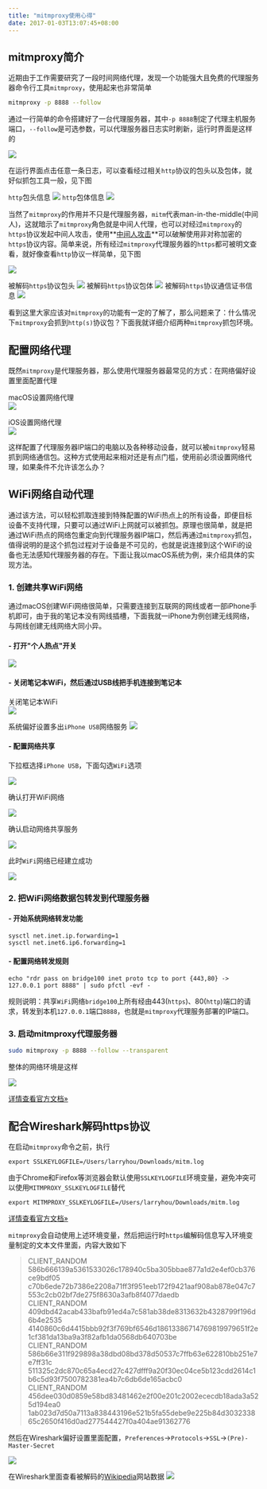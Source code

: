 ```yaml
---
title: "mitmproxy使用心得"
date: 2017-01-03T13:07:45+08:00
---
```


## mitmproxy简介

近期由于工作需要研究了一段时间网络代理，发现一个功能强大且免费的代理服务器命令行工具`mitmproxy`，使用起来也非常简单

```bash
mitmproxy -p 8888 --follow
```

通过一行简单的命令搭建好了一台代理服务器，其中`-p 8888`制定了代理主机服务端口，`--follow`是可选参数，可以代理服务器日志实时刷新，运行时界面是这样的

![](/assets/mitmproxy/01.png)
<!--more-->
在运行界面点击任意一条日志，可以查看经过相关`http`协议的包头以及包体，就好似抓包工具一般，见下图

`http`包头信息
![](/assets/mitmproxy/02.png)
`http`包体信息
![](/assets/mitmproxy/03.png)

当然了`mitmproxy`的作用并不只是代理服务器，`mitm`代表man-in-the-middle(中间人)，这就暗示了`mitmproxy`角色就是中间人代理，也可以对经过`mitmproxy`的`https`协议发起中间人攻击，使用**[中间人攻击](https://en.wikipedia.org/wiki/Man-in-the-middle_attack)**可以破解使用非对称加密的`https`协议内容。简单来说，所有经过`mitmproxy`代理服务器的`https`都可被明文查看，就好像查看`http`协议一样简单，见下图

![](/assets/mitmproxy/04.png)

被解码`https`协议包头
![](/assets/mitmproxy/05.png)
被解码`https`协议包体
![](/assets/mitmproxy/06.png)
被解码`https`协议通信证书信息
![](/assets/mitmproxy/07.png)

看到这里大家应该对`mitmproxy`的功能有一定的了解了，那么问题来了：什么情况下`mitmproxy`会抓到`http(s)`协议包？下面我就详细介绍两种`mitmproxy`抓包环境。

## 配置网络代理

既然`mitmproxy`是代理服务器，那么使用代理服务器最常见的方式：在网络偏好设置里面配置代理

macOS设置网络代理<br/> 
![](/assets/mitmproxy/net-01.png)

iOS设置网络代理<br/> 
![](/assets/mitmproxy/net-02.png)

这样配置了代理服务器IP端口的电脑以及各种移动设备，就可以被`mitmproxy`轻易抓到网络通信包。这种方式使用起来相对还是有点门槛，使用前必须设置网络代理，如果条件不允许该怎么办？

## WiFi网络自动代理

通过该方法，可以轻松抓取连接到特殊配置的WiFi热点上的所有设备，即便目标设备不支持代理，只要可以通过WiFi上网就可以被抓包。原理也很简单，就是把通过WiFi热点的网络包重定向到代理服务器IP端口，然后再通过`mitmproxy`抓包，值得说明的是这个抓包过程对于设备是不可见的，也就是说连接到这个WiFi的设备也无法感知代理服务器的存在。下面让我以macOS系统为例，来介绍具体的实现方法。

### 1. 创建共享WiFi网络

通过macOS创建WiFi网络很简单，只需要连接到互联网的网线或者一部iPhone手机即可，由于我的笔记本没有网线插槽，下面我就一iPhone为例创建无线网络，与网线创建无线网络大同小异。

#### - 打开"个人热点"开关

![](/assets/mitmproxy/net-03.png)

#### - 关闭笔记本WiFi，然后通过USB线把手机连接到笔记本

关闭笔记本WiFi<br/>
![](/assets/mitmproxy/net-05.png)

系统偏好设置多出`iPhone USB`网络服务
![](/assets/mitmproxy/net-04.png)

#### - 配置网络共享
下拉框选择`iPhone USB`，下面勾选`WiFi`选项

![](/assets/mitmproxy/net-07.png)

确认打开WiFi网络

![](/assets/mitmproxy/net-08.png)

确认启动网络共享服务

![](/assets/mitmproxy/net-09.png)

此时`WiFi`网络已经建立成功

![](/assets/mitmproxy/net-06.png)

### 2. 把WiFi网络数据包转发到代理服务器

#### - 开始系统网络转发功能

```
sysctl net.inet.ip.forwarding=1
sysctl net.inet6.ip6.forwarding=1
```

#### - 配置网络转发规则

```
echo "rdr pass on bridge100 inet proto tcp to port {443,80} -> 127.0.0.1 port 8888" | sudo pfctl -evf -
``` 

规则说明：共享`WiFi`网络`bridge100`上所有经由443(`https`)、80(`http`)端口的请求，转发到本机`127.0.0.1`端口`8888`，也就是`mitmproxy`代理服务部署的IP端口。


### 3. 启动mitmproxy代理服务器

```bash
sudo mitmproxy -p 8888 --follow --transparent
```

整体的网络环境是这样

![](/assets/mitmproxy/network.png)

[详情查看官方文档&raquo;](http://docs.mitmproxy.org/en/stable/transparent/osx.html "http://docs.mitmproxy.org/en/stable/transparent/osx.html")

## 配合Wireshark解码https协议

在启动`mitmproxy`命令之前，执行

```
export SSLKEYLOGFILE=/Users/larryhou/Downloads/mitm.log
```

由于Chrome和Firefox等浏览器会默认使用`SSLKEYLOGFILE`环境变量，避免冲突可以使用`MITMPROXY_SSLKEYLOGFILE`替代

```
export MITMPROXY_SSLKEYLOGFILE=/Users/larryhou/Downloads/mitm.log
```

[详情查看官方文档&raquo;](http://docs.mitmproxy.org/en/stable/dev/sslkeylogfile.html "http://docs.mitmproxy.org/en/stable/dev/sslkeylogfile.html")

`mitmproxy`会自动使用上述环境变量，然后把运行时`https`编解码信息写入环境变量制定的文本文件里面，内容大致如下

>CLIENT_RANDOM 586b666139a5361533026c178940c5ba305bbae877a1d2e4ef0cb376ce9bdf05 c70b6ede72b7386e2208a71ff3f951eeb172f9421aaf908ab878e047c7553c2cb02bf7de275f8630a3afb8f4077daedb<br/>
CLIENT_RANDOM 409dbd42acab433bafb91ed4a7c581ab38de8313632b4328799f196d6b4e2535 4140860c6d4415bbb92f3f769bf6546d18613386714769819979651f2e1cf381da13ba9a3f82afb1da0568db640703be<br/>
CLIENT_RANDOM 586b66e311f929898a38dbd08bd378d50537c7ffb63e622810bb251e7e7ff31c 511325c2dc870c65a4ecd27c427dfff9a20f30ec04ce5b123cdd2614c1b6c5d93f7500782381ea4b7c6db6de165acbc0<br/>
CLIENT_RANDOM 456dee030d0859e58bd83481462e2f00e201c2002ececdb18ada3a525d194ea0 1ab023d7d50a7113a838443196e521b5fa55debe9e225b84d303233865c2650f416d0ad277544427f0a404ae91362776<br/>

然后在Wireshark偏好设置里面配置，`Preferences`->`Protocols`->`SSL`->`(Pre)-Master-Secret`

![](/assets/mitmproxy/net-10.png)

在Wireshark里面查看被解码的[Wikipedia](https://en.wikipedia.org/wiki/Man-in-the-middle_attack "Man-in-the-middle_attack")网站数据
![](/assets/mitmproxy/net-11.png)

